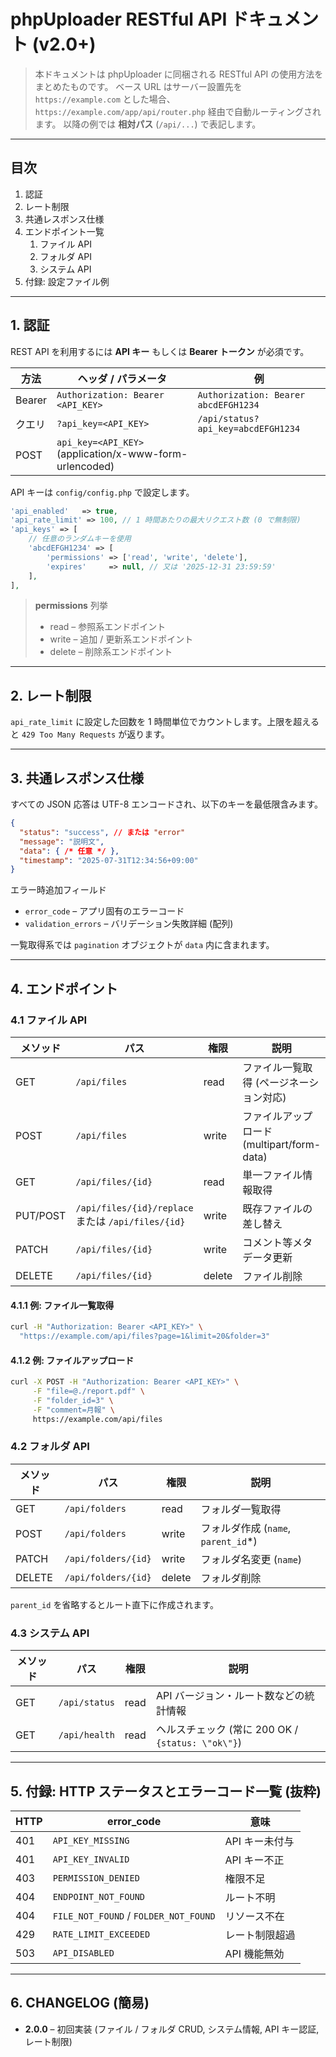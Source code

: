 # phpUploader RESTful API ドキュメント (v2.0+)

> 本ドキュメントは phpUploader に同梱される RESTful API の使用方法をまとめたものです。
> ベース URL はサーバー設置先を `https://example.com` とした場合、`https://example.com/app/api/router.php` 経由で自動ルーティングされます。
> 以降の例では **相対パス** (`/api/...`) で表記します。

---

## 目次

1. 認証
2. レート制限
3. 共通レスポンス仕様
4. エンドポイント一覧
   1. ファイル API
   2. フォルダ API
   3. システム API
5. 付録: 設定ファイル例

---

## 1. 認証

REST API を利用するには **API キー** もしくは **Bearer トークン** が必須です。

| 方法 | ヘッダ / パラメータ | 例 |
|--|--|--|
| Bearer | `Authorization: Bearer <API_KEY>` | `Authorization: Bearer abcdEFGH1234` |
| クエリ | `?api_key=<API_KEY>` | `/api/status?api_key=abcdEFGH1234` |
| POST   | `api_key=<API_KEY>` (application/x-www-form-urlencoded) | |

API キーは `config/config.php` で設定します。

```php
'api_enabled'   => true,
'api_rate_limit' => 100, // 1 時間あたりの最大リクエスト数 (0 で無制限)
'api_keys' => [
    // 任意のランダムキーを使用
    'abcdEFGH1234' => [
        'permissions' => ['read', 'write', 'delete'],
        'expires'     => null, // 又は '2025-12-31 23:59:59'
    ],
],
```

> **permissions** 列挙
> * read   – 参照系エンドポイント
> * write  – 追加 / 更新系エンドポイント
> * delete – 削除系エンドポイント

---

## 2. レート制限

`api_rate_limit` に設定した回数を 1 時間単位でカウントします。上限を超えると `429 Too Many Requests` が返ります。

---

## 3. 共通レスポンス仕様

すべての JSON 応答は UTF-8 エンコードされ、以下のキーを最低限含みます。

```json
{
  "status": "success", // または "error"
  "message": "説明文",
  "data": { /* 任意 */ },
  "timestamp": "2025-07-31T12:34:56+09:00"
}
```

エラー時追加フィールド

* `error_code`   – アプリ固有のエラーコード
* `validation_errors` – バリデーション失敗詳細 (配列)

一覧取得系では `pagination` オブジェクトが `data` 内に含まれます。

---

## 4. エンドポイント

### 4.1 ファイル API

| メソッド | パス | 権限 | 説明 |
|--|--|--|--|
| GET    | `/api/files` | read | ファイル一覧取得 (ページネーション対応) |
| POST   | `/api/files` | write | ファイルアップロード (multipart/form-data) |
| GET    | `/api/files/{id}` | read | 単一ファイル情報取得 |
| PUT/POST| `/api/files/{id}/replace` または `/api/files/{id}` | write | 既存ファイルの差し替え |
| PATCH  | `/api/files/{id}` | write | コメント等メタデータ更新 |
| DELETE | `/api/files/{id}` | delete | ファイル削除 |

#### 4.1.1 例: ファイル一覧取得

```bash
curl -H "Authorization: Bearer <API_KEY>" \
  "https://example.com/api/files?page=1&limit=20&folder=3"
```

#### 4.1.2 例: ファイルアップロード

```bash
curl -X POST -H "Authorization: Bearer <API_KEY>" \
     -F "file=@./report.pdf" \
     -F "folder_id=3" \
     -F "comment=月報" \
     https://example.com/api/files
```

### 4.2 フォルダ API

| メソッド | パス | 権限 | 説明 |
|--|--|--|--|
| GET    | `/api/folders` | read | フォルダ一覧取得 |
| POST   | `/api/folders` | write | フォルダ作成 (`name`, `parent_id`*) |
| PATCH  | `/api/folders/{id}` | write | フォルダ名変更 (`name`) |
| DELETE | `/api/folders/{id}` | delete | フォルダ削除 |

`parent_id` を省略するとルート直下に作成されます。

### 4.3 システム API

| メソッド | パス | 権限 | 説明 |
|--|--|--|--|
| GET | `/api/status` | read | API バージョン・ルート数などの統計情報 |
| GET | `/api/health` | read | ヘルスチェック (常に 200 OK / `{status: \"ok\"}`) |

---

## 5. 付録: HTTP ステータスとエラーコード一覧 (抜粋)

| HTTP | error_code | 意味 |
|--|--|--|
| 401 | `API_KEY_MISSING` | API キー未付与 |
| 401 | `API_KEY_INVALID` | API キー不正 |
| 403 | `PERMISSION_DENIED` | 権限不足 |
| 404 | `ENDPOINT_NOT_FOUND` | ルート不明 |
| 404 | `FILE_NOT_FOUND` / `FOLDER_NOT_FOUND` | リソース不在 |
| 429 | `RATE_LIMIT_EXCEEDED` | レート制限超過 |
| 503 | `API_DISABLED` | API 機能無効 |

---

## 6. CHANGELOG (簡易)

* **2.0.0** – 初回実装 (ファイル / フォルダ CRUD, システム情報, API キー認証, レート制限)

